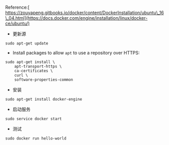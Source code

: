 Reference:[ https://zouyapeng.gitbooks.io/docker/content/DockerInstallation/ubuntu\_16\_04.html](https://docs.docker.com/engine/installation/linux/docker-ce/ubuntu/)

* 更新源

```
sudo apt-get update
```

* Install packages to allow `apt` to use a repository over HTTPS:

```
sudo apt-get install \
    apt-transport-https \
    ca-certificates \
    curl \
    software-properties-common
```

* 安装

```
sudo apt-get install docker-engine
```

* 启动服务

```
sudo service docker start
```

* 测试

```
sudo docker run hello-world
```



